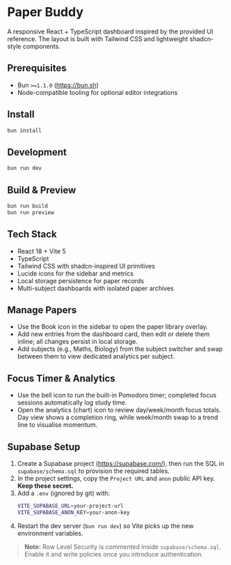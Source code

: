 # Paper Buddy

A responsive React + TypeScript dashboard inspired by the provided UI reference. The layout is built with Tailwind CSS and lightweight shadcn-style components.

## Prerequisites
- Bun `>=1.1.0` (https://bun.sh)
- Node-compatible tooling for optional editor integrations

## Install
```sh
bun install
```

## Development
```sh
bun run dev
```

## Build & Preview
```sh
bun run build
bun run preview
```

## Tech Stack
- React 18 + Vite 5
- TypeScript
- Tailwind CSS with shadcn-inspired UI primitives
- Lucide icons for the sidebar and metrics
- Local storage persistence for paper records
- Multi-subject dashboards with isolated paper archives

## Manage Papers
- Use the Book icon in the sidebar to open the paper library overlay.
- Add new entries from the dashboard card, then edit or delete them inline; all changes persist in local storage.
- Add subjects (e.g., Maths, Biology) from the subject switcher and swap between them to view dedicated analytics per subject.

## Focus Timer & Analytics
- Use the bell icon to run the built-in Pomodoro timer; completed focus sessions automatically log study time.
- Open the analytics (chart) icon to review day/week/month focus totals. Day view shows a completion ring, while week/month swap to a trend line to visualise momentum.

## Supabase Setup
1. Create a Supabase project (https://supabase.com/), then run the SQL in `supabase/schema.sql` to provision the required tables.
2. In the project settings, copy the `Project URL` and `anon` public API key. **Keep these secret.**
3. Add a `.env` (ignored by git) with:
   ```sh
   VITE_SUPABASE_URL=your-project-url
   VITE_SUPABASE_ANON_KEY=your-anon-key
   ```
4. Restart the dev server (`bun run dev`) so Vite picks up the new environment variables.

> **Note:** Row Level Security is commented inside `supabase/schema.sql`. Enable it and write policies once you introduce authentication.
